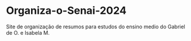 # Organiza-o-Senai-2024
Site de organização de resumos para estudos do ensino medio do Gabriel de O. e Isabela M.
